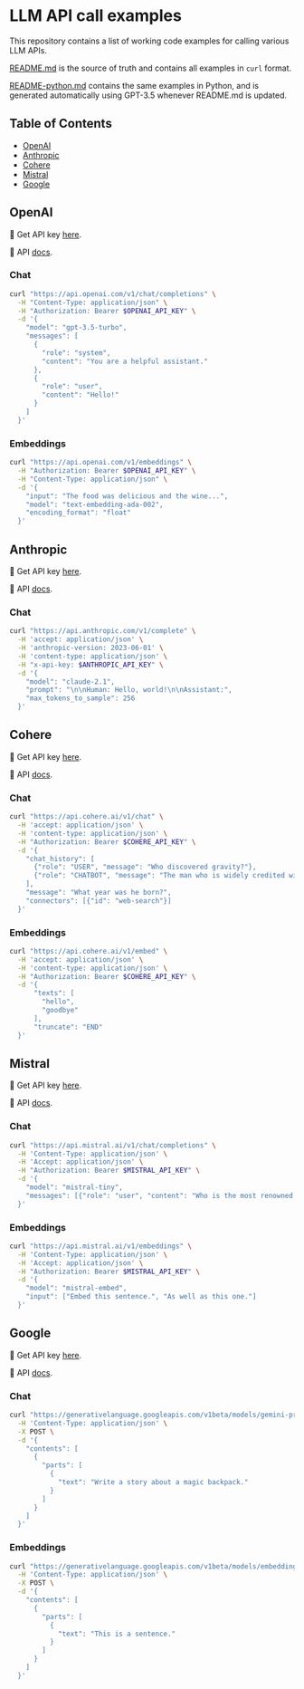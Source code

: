 # LLM API call examples

This repository contains a list of working code examples for calling various LLM APIs.

[README.md](README.md) is the source of truth and contains all examples in `curl` format.

[README-python.md](README-python.md) contains the same examples in Python, and is generated automatically using GPT-3.5 whenever README.md is updated.

## Table of Contents

- [OpenAI](#openai)
- [Anthropic](#anthropic)
- [Cohere](#cohere)
- [Mistral](#mistral)
- [Google](#google)

## OpenAI

🔑 Get API key [here](https://platform.openai.com/account/api-keys).

📃 API [docs](https://platform.openai.com/docs/).

### Chat
```bash
curl "https://api.openai.com/v1/chat/completions" \
  -H "Content-Type: application/json" \
  -H "Authorization: Bearer $OPENAI_API_KEY" \
  -d '{
    "model": "gpt-3.5-turbo",
    "messages": [
      {
        "role": "system",
        "content": "You are a helpful assistant."
      },
      {
        "role": "user",
        "content": "Hello!"
      }
    ]
  }'
```

### Embeddings
```bash
curl "https://api.openai.com/v1/embeddings" \
  -H "Authorization: Bearer $OPENAI_API_KEY" \
  -H "Content-Type: application/json" \
  -d '{
    "input": "The food was delicious and the wine...",
    "model": "text-embedding-ada-002",
    "encoding_format": "float"
  }'
```

## Anthropic

🔑 Get API key [here](https://console.anthropic.com/account/keys).

📃 API [docs](https://docs.anthropic.com/).

### Chat
```bash
curl "https://api.anthropic.com/v1/complete" \
  -H 'accept: application/json' \
  -H 'anthropic-version: 2023-06-01' \
  -H 'content-type: application/json' \
  -H "x-api-key: $ANTHROPIC_API_KEY" \
  -d '{
    "model": "claude-2.1",
    "prompt": "\n\nHuman: Hello, world!\n\nAssistant:",
    "max_tokens_to_sample": 256
  }'
```

## Cohere

🔑 Get API key [here](https://dashboard.cohere.com/api-keys).

📃 API [docs](https://docs.cohere.com/).

### Chat
```bash
curl "https://api.cohere.ai/v1/chat" \
  -H 'accept: application/json' \
  -H 'content-type: application/json' \
  -H "Authorization: Bearer $COHERE_API_KEY" \
  -d '{
    "chat_history": [
      {"role": "USER", "message": "Who discovered gravity?"},
      {"role": "CHATBOT", "message": "The man who is widely credited with discovering gravity is Sir Isaac Newton"}
    ],
    "message": "What year was he born?",
    "connectors": [{"id": "web-search"}]
  }'
```

### Embeddings
```bash
curl "https://api.cohere.ai/v1/embed" \
  -H 'accept: application/json' \
  -H 'content-type: application/json' \
  -H "Authorization: Bearer $COHERE_API_KEY" \
  -d '{
      "texts": [
        "hello",
        "goodbye"
      ],
      "truncate": "END"
  }'
```

## Mistral

🔑 Get API key [here](https://console.mistral.ai/users/api-keys/).

📃 API [docs](https://docs.mistral.ai/api/).

### Chat
```bash
curl "https://api.mistral.ai/v1/chat/completions" \
  -H 'Content-Type: application/json' \
  -H 'Accept: application/json' \
  -H "Authorization: Bearer $MISTRAL_API_KEY" \
  -d '{
    "model": "mistral-tiny",
    "messages": [{"role": "user", "content": "Who is the most renowned French writer?"}]
  }'
```

### Embeddings
```bash
curl "https://api.mistral.ai/v1/embeddings" \
  -H 'Content-Type: application/json' \
  -H 'Accept: application/json' \
  -H "Authorization: Bearer $MISTRAL_API_KEY" \
  -d '{
    "model": "mistral-embed",
    "input": ["Embed this sentence.", "As well as this one."]
  }'
```

## Google

🔑 Get API key [here](https://makersuite.google.com/app/apikey).

📃 API [docs](https://ai.google.dev/api/rest).

### Chat
```bash
curl "https://generativelanguage.googleapis.com/v1beta/models/gemini-pro:generateContent?key=$GOOGLE_API_KEY" \
  -H 'Content-Type: application/json' \
  -X POST \
  -d '{
    "contents": [
      {
        "parts": [
          {
            "text": "Write a story about a magic backpack."
          }
        ]
      }
    ]
  }'
```

### Embeddings
```bash
curl "https://generativelanguage.googleapis.com/v1beta/models/embedding-001:generateContent?key=$GOOGLE_API_KEY" \
  -H 'Content-Type: application/json' \
  -X POST \
  -d '{
    "contents": [
      {
        "parts": [
          {
            "text": "This is a sentence."
          }
        ]
      }
    ]
  }'
```
